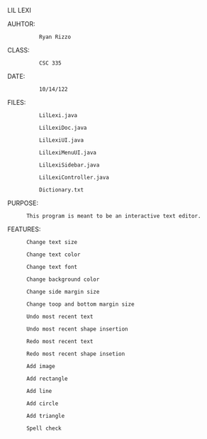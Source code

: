 LIL LEXI


AUHTOR:       

              Ryan Rizzo

CLASS:        

              CSC 335

DATE:         
              
              10/14/122

FILES:        
              
              LilLexi.java

              LilLexiDoc.java
              
              LilLexiUI.java
              
              LilLexiMenuUI.java
              
              LilLexiSidebar.java
              
              LilLexiController.java
              
              Dictionary.txt

PURPOSE:

          This program is meant to be an interactive text editor.

FEATURES: 

          Change text size

          Change text color
          
          Change text font
          
          Change background color
          
          Change side margin size
          
          Change toop and bottom margin size
          
          Undo most recent text
          
          Undo most recent shape insertion
          
          Redo most recent text
          
          Redo most recent shape insetion
          
          Add image
          
          Add rectangle
          
          Add line
          
          Add circle
          
          Add triangle
          
          Spell check
